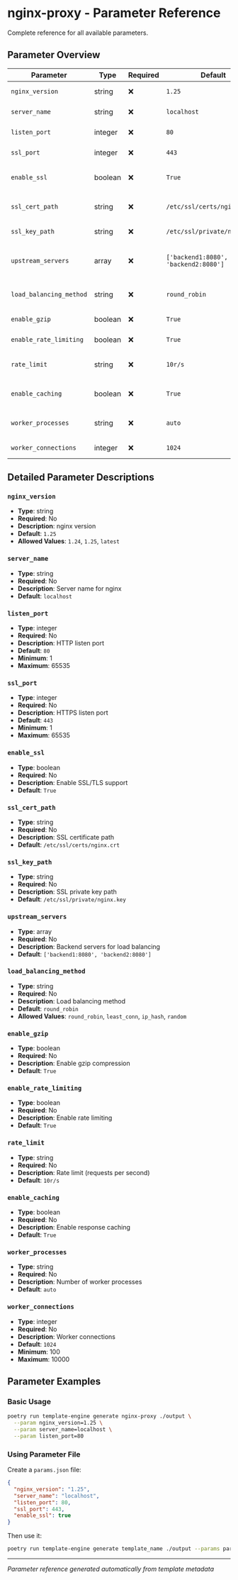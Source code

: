 # nginx-proxy - Parameter Reference

Complete reference for all available parameters.

## Parameter Overview

| Parameter               | Type    | Required | Default                              | Description                        |
| ----------------------- | ------- | -------- | ------------------------------------ | ---------------------------------- |
| `nginx_version`         | string  | ❌       | `1.25`                               | nginx version                      |
| `server_name`           | string  | ❌       | `localhost`                          | Server name for nginx              |
| `listen_port`           | integer | ❌       | `80`                                 | HTTP listen port                   |
| `ssl_port`              | integer | ❌       | `443`                                | HTTPS listen port                  |
| `enable_ssl`            | boolean | ❌       | `True`                               | Enable SSL/TLS support             |
| `ssl_cert_path`         | string  | ❌       | `/etc/ssl/certs/nginx.crt`           | SSL certificate path               |
| `ssl_key_path`          | string  | ❌       | `/etc/ssl/private/nginx.key`         | SSL private key path               |
| `upstream_servers`      | array   | ❌       | `['backend1:8080', 'backend2:8080']` | Backend servers for load balancing |
| `load_balancing_method` | string  | ❌       | `round_robin`                        | Load balancing method              |
| `enable_gzip`           | boolean | ❌       | `True`                               | Enable gzip compression            |
| `enable_rate_limiting`  | boolean | ❌       | `True`                               | Enable rate limiting               |
| `rate_limit`            | string  | ❌       | `10r/s`                              | Rate limit (requests per second)   |
| `enable_caching`        | boolean | ❌       | `True`                               | Enable response caching            |
| `worker_processes`      | string  | ❌       | `auto`                               | Number of worker processes         |
| `worker_connections`    | integer | ❌       | `1024`                               | Worker connections                 |

## Detailed Parameter Descriptions

### `nginx_version`

- **Type**: string
- **Required**: No
- **Description**: nginx version
- **Default**: `1.25`
- **Allowed Values**: `1.24`, `1.25`, `latest`

### `server_name`

- **Type**: string
- **Required**: No
- **Description**: Server name for nginx
- **Default**: `localhost`

### `listen_port`

- **Type**: integer
- **Required**: No
- **Description**: HTTP listen port
- **Default**: `80`
- **Minimum**: 1
- **Maximum**: 65535

### `ssl_port`

- **Type**: integer
- **Required**: No
- **Description**: HTTPS listen port
- **Default**: `443`
- **Minimum**: 1
- **Maximum**: 65535

### `enable_ssl`

- **Type**: boolean
- **Required**: No
- **Description**: Enable SSL/TLS support
- **Default**: `True`

### `ssl_cert_path`

- **Type**: string
- **Required**: No
- **Description**: SSL certificate path
- **Default**: `/etc/ssl/certs/nginx.crt`

### `ssl_key_path`

- **Type**: string
- **Required**: No
- **Description**: SSL private key path
- **Default**: `/etc/ssl/private/nginx.key`

### `upstream_servers`

- **Type**: array
- **Required**: No
- **Description**: Backend servers for load balancing
- **Default**: `['backend1:8080', 'backend2:8080']`

### `load_balancing_method`

- **Type**: string
- **Required**: No
- **Description**: Load balancing method
- **Default**: `round_robin`
- **Allowed Values**: `round_robin`, `least_conn`, `ip_hash`, `random`

### `enable_gzip`

- **Type**: boolean
- **Required**: No
- **Description**: Enable gzip compression
- **Default**: `True`

### `enable_rate_limiting`

- **Type**: boolean
- **Required**: No
- **Description**: Enable rate limiting
- **Default**: `True`

### `rate_limit`

- **Type**: string
- **Required**: No
- **Description**: Rate limit (requests per second)
- **Default**: `10r/s`

### `enable_caching`

- **Type**: boolean
- **Required**: No
- **Description**: Enable response caching
- **Default**: `True`

### `worker_processes`

- **Type**: string
- **Required**: No
- **Description**: Number of worker processes
- **Default**: `auto`

### `worker_connections`

- **Type**: integer
- **Required**: No
- **Description**: Worker connections
- **Default**: `1024`
- **Minimum**: 100
- **Maximum**: 10000

## Parameter Examples

### Basic Usage

```bash
poetry run template-engine generate nginx-proxy ./output \
  --param nginx_version=1.25 \
  --param server_name=localhost \
  --param listen_port=80
```

### Using Parameter File

Create a `params.json` file:

```json
{
  "nginx_version": "1.25",
  "server_name": "localhost",
  "listen_port": 80,
  "ssl_port": 443,
  "enable_ssl": true
}
```

Then use it:

```bash
poetry run template-engine generate template_name ./output --params params.json
```

---

_Parameter reference generated automatically from template metadata_
